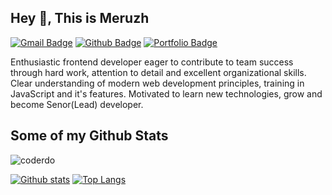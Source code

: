 ## Hey 👋, This is Meruzh
[![Gmail Badge](https://img.shields.io/badge/-meruzh.kiloyan@mail.ru-c14438?style=flat&logo=Gmail&logoColor=white&link=mailto:meruzh.kiloyan@mail.ru)](mailto:meruzh.kiloyan@mail.ru) [![Github Badge](https://img.shields.io/badge/-coderdo-grey?style=flat&logo=github&logoColor=white&link=https://github.com/coderdo/)](https://www.github.com/coderdo/) [![Portfolio Badge](https://img.shields.io/badge/portfolio-web-blue?style=flat&link=https://github.com/coder-do/coder-do.github.io/)](https://github.com/coder-do/coder-do.github.io/) <p align='left'>Enthusiastic frontend developer eager to contribute to team success through hard work, attention to detail and excellent organizational skills. Clear understanding of modern web development principles, training in JavaScript and it's features. Motivated to learn new technologies, grow and become Senor(Lead) developer.</p>
## Some of my Github Stats
<p align=left> <img src=https://komarev.com/ghpvc/?username=coder-do alt=coderdo /> </p>

[![Github stats](https://github-readme-stats.vercel.app/api?username=coderdo&show_icons=true&include_all_commits=true)](https://github.com/coderdo/github-readme-stats)
[![Top Langs](https://github-readme-stats.vercel.app/api/top-langs/?username=coderdo&layout=compact)](https://github.com/coderdo/github-readme-stats)
